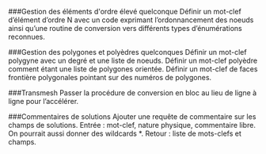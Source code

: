 ###Gestion des éléments d'ordre élevé quelconque
Définir un mot-clef d’élément d’ordre N avec un code exprimant l’ordonnancement des noeuds ainsi qu’une routine de conversion vers différents types d’énumérations reconnues.

###Gestion des polygones et polyèdres quelconques
Définir un mot-clef polygyne avec un degré et une liste de noeuds.
Définir un mot-clef polyèdre comment étant une liste de polygones orientée.
Définir un mot-clef de faces frontière polygonales pointant sur des numéros de polygones.

###Transmesh
Passer la procédure de conversion en bloc au lieu de ligne à ligne pour l’accélérer.

###Commentaires de solutions
Ajouter une requête de commentaire sur les champs de solutions.
Entrée : mot-clef, nature physique, commentaire libre. On pourrait aussi donner des wildcards *.
Retour : liste de mots-clefs et champs.
